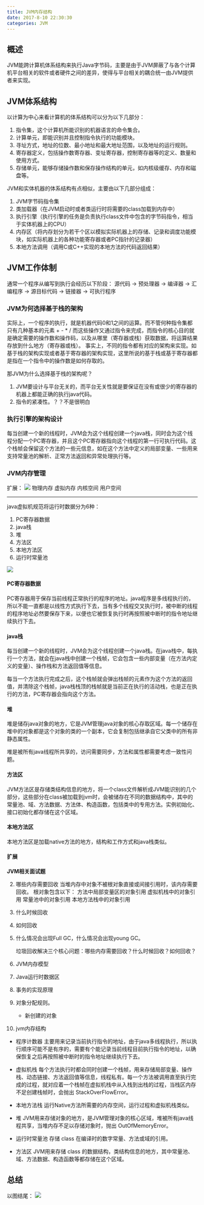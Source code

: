 ```yaml
---
title: JVM内存结构
date: 2017-8-10 22:30:30
categories: JVM
---
```

## 概述

JVM能跨计算机体系结构来执行Java字节码，主要是由于JVM屏蔽了与各个计算机平台相关的软件或者硬件之间的差异，使得与平台相关的耦合统一由JVM提供者来实现。

## JVM体系结构

以计算为中心来看计算机的体系结构可以分为以下几部分：

1. 指令集，这个计算机所能识别的机器语言的命令集合。
2. 计算单元，即能识别并且控制指令执行的功能模块。
3. 寻址方式，地址的位数、最小地址和最大地址范围，以及地址的运行规则。
4. 寄存器定义，包括操作数寄存器、变址寄存器，控制寄存器等的定义、数量和使用方式。
5. 存储单元，能够存储操作数和保存操作结构的单元，如内核级缓存、内存和磁盘等。

JVM和实体机器的体系结构有点相似，主要由以下几部分组成：

1. JVM字节码指令集
2. 类加载器（在JVM启动时或者类运行时将需要的class加载到内存中）
3. 执行引擎（执行引擎的任务是负责执行class文件中包含的字节码指令，相当于实体机器上的CPU）
2. 内存区（将内存划分为若干个区以模拟实际机器上的存储、记录和调度功能模块，如实际机器上的各种功能寄存器或者PC指针的记录器）
3. 本地方法调用（调用C或C++实现的本地方法的代码返回结果）



## JVM工作体制

通常一个程序从编写到执行会经历以下阶段：
源代码  ->  预处理器  -> 编译器  -> 汇编程序  -> 源目标代码  -> 链接器  -> 可执行程序

### JVM为何选择基于栈的架构

实际上，一个程序的执行，就是机器代码0和1之间的运算。而不管何种指令集都只有几种基本的元素 + - * /
而这些操作又通过指令来完成，而指令的核心目的就是确定需要的操作数和操作码，以及从哪里（寄存器或栈）获取数据，将运算结果存放到什么地方（寄存器或栈）。
事实上，不同的指令都有对应的架构来实现。如基于栈的架构实现或者基于寄存器的架构实现，这里所说的基于栈或基于寄存器都是指在一个指令中的操作数是如何存取的。

那JVM为什么选择基于栈的架构呢？

1. JVM要设计与平台无关的，而平台无关性就是要保证在没有或很少的寄存器的机器上都能正确的执行java代码。
2. 指令的紧凑性。？？不是很明白


### 执行引擎的架构设计

每当创建一个新的线程时，JVM会为这个线程创建一个java栈，同时会为这个线程分配一个PC寄存器，并且这个PC寄存器指向这个线程的第一行可执行代码。这个栈帧会保留这个方法的一些元信息，如在这个方法中定义的局部变量、一些用来支持常量池的解析、正常方法返回和异常处理执行等。

### JVM内存管理
扩展：
![](http://images.cnitblog.com/blog/288799/201408/212219343783699.jpg)
物理内存
虚拟内存
内核空间
用户空间

-----

java虚拟机规范将运行时数据分为6种：
	
1. PC寄存器数据
2. java栈
3. 堆
4. 方法区
5. 本地方法区
6. 运行时常量池


![](http://upload-images.jianshu.io/upload_images/4207742-ed5d06cb78ad7c81.jpg?imageMogr2/auto-orient/strip%7CimageView2/2/w/1240)

#### PC寄存器数据

PC寄存器用于保存当前线程正常执行的程序的地址。java程序是多线程执行的，所以不能一直都是以线性方式执行下去，当有多个线程交叉执行时，被中断的线程的程序地址必然要保存下来，以便也它被恢复执行时再按照被中断时的指令地址继续执行下去。

#### java栈

每当创建一个新的线程时，JVM会为这个线程创建一个java栈。在java栈中，每执行一个方法，就会在java栈中创建一个栈帧，它会包含一些内部变量（在方法内定义的变量）、操作栈和方法返回值等信息。

每当一个方法执行完成之后，这个栈帧就会弹出栈帧的元素作为这个方法的返回值，并清除这个栈帧，java栈栈顶的栈帧就是当前正在执行的活动栈，也是正在执行的方法，PC寄存器会指向这个方法。

#### 堆

堆是储存java对象的地方，它是JVM管理java对象的核心存取区域。每一个储存在堆中的对象都是这个对象的类的一个副本，它会复制包括继承自它父类中的所有非静态属性。

堆是被所有java线程所共享的，访问需要同步，方法和属性都需要考虑一致性问题。

#### 方法区

JVM方法区是存储类结构信息的地方，将一个class文件解析成JVM能识别的几个部分，这些部分在class被加载到jvm时，会被储存在不同的数据结构中，其中的常量池、域、方法数据、方法体、构造函数，包括类中的专用方法。实例初始化、接口初始化都存储在这个区域。



#### 本地方法区
本地方法区是加载native方法的地方，结构和工作方式和java栈类似。


#### 扩展

**JVM相关面试题**

2. 哪些内存需要回收
	当堆内存中对象不被根对象直接或间接引用时，该内存需要回收。
	根对象包含以下：
		方法中局部变量区的对象引用
		虚拟机栈中的对象引用
		常量池中的对象引用
		本地方法栈中的对象引用
2. 什么时候回收
3. 如何回收

12. 什么情况会出现Full GC，什么情况会出现young GC。

    垃圾回收解决三个核心问题：哪些内存需要回收？什么时候回收？如何回收？

13. JVM内存模型

14. Java运行时数据区

15. 事务的实现原理

16. 对象分配规则。

    -	新创建的对象


17. jvm内存结构

-	程序计数器
	主要用来记录当前执行指令的地址，由于java多线程执行，所以执行顺序可能不是有序的，需要有个能记录当前线程目前执行指令的地址，以确保恢复之后再按照被中断时的指令地址继续执行下去。
	
-	虚拟机栈
	每个方法执行时都会同时创建一个栈帧，用来存储局部变量、操作栈、动态链接、方法返回值等信息，线程私有。每一个方法被调用直至执行完成的过程，就对应着一个栈帧在虚拟机栈中从入栈到出栈的过程，当栈区内存不足创建栈帧时，会抛出 StackOverFlowError。

-	本地方法栈
	运行Native方法所需要的内存空间，运行过程和虚拟机栈类似。

-	堆
	JVM用来存储对象的地方，是JVM管理对象的核心区域，堆被所有java线程共享，当堆内存不足以存储对象时，抛出 OutOfMemoryError。
	
-	运行时常量池
	存储 class 在编译时的数字常量、方法或域的引用。
-	方法区
	JVM用来存储 class 的数据结构，类结构信息的地方，其中常量池、域、方法数据、构造函数等都存储在这个区域。
	
## 总结

以图结尾：
![](https://yemengying.com/qiniu/image/image/%E6%B7%B1%E5%85%A5%E7%90%86%E8%A7%A3java%E8%99%9A%E6%8B%9F%E6%9C%BA2.jpg)






